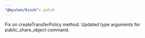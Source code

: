 ```yaml
---
"@mysten/kiosk": patch
---
```


Fix on createTransferPolicy method. Updated type arguments for public_share_object command.
